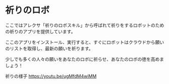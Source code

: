 # 祈りのロボ

ここではアレクサ「祈りのロボスキル」から呼ばれて祈りをするロボットのための祈りのアプリを提供しています。

ここのアプリをインストール、実行すると、すぐにロボットはクラウドから願いのリストを取得し、最新の願いを祈ります。

少しでも多くの人々の願いをあなたのロボに祈らせ、あなたのロボの徳を高めましょう！

祈りの様子
https://youtu.be/ugMfdM4wiMM
